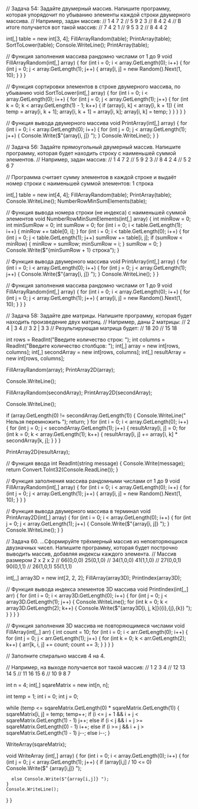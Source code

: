 // Задача 54: Задайте двумерный массив. Напишите программу, которая упорядочит по убыванию элементы каждой строки двумерного массива.
// Например, задан массив:
// 1 4 7 2
// 5 9 2 3
// 8 4 2 4
// В итоге получается вот такой массив:
// 7 4 2 1
// 9 5 3 2
// 8 4 4 2

int[,] table = new int[3, 4];
FillArrayRandom(table);
PrintArray(table);
SortToLower(table);
Console.WriteLine();
PrintArray(table);


// Функция заполнения массива рандомно числами от 1 до 9
void FillArrayRandom(int[,] array)
{
    for (int i = 0; i < array.GetLength(0); i++)
    {
        for (int j = 0; j < array.GetLength(1); j++)
        {
            array[i, j] = new Random().Next(1, 10);
        }
    }
}

// Функция сортировки элементов в строке двумерного массива, по убыванию
void SortToLower(int[,] array)
{
    for (int i = 0; i < array.GetLength(0); i++)
    {
        for (int j = 0; j < array.GetLength(1); j++)
        {
            for (int k = 0; k < array.GetLength(1) - 1; k++)
            {
                if (array[i, k] < array[i, k + 1])
                {
                    int temp = array[i, k + 1];
                    array[i, k + 1] = array[i, k];
                    array[i, k] = temp;
                }
            }
        }
    }
}

// Функция вывода двумерного массива
void PrintArray(int[,] array)
{
    for (int i = 0; i < array.GetLength(0); i++)
    {
        for (int j = 0; j < array.GetLength(1); j++)
        {
            Console.Write($"{array[i, j]} ");
        }
        Console.WriteLine();
    }
}


// Задача 56: Задайте прямоугольный двумерный массив. Напишите программу, которая будет находить строку с наименьшей суммой элементов.
// Например, задан массив:
// 1 4 7 2
// 5 9 2 3
// 8 4 2 4
// 5 2 6 7

// Программа считает сумму элементов в каждой строке и выдаёт номер строки с наименьшей суммой элементов: 1 строка

int[,] table = new int[4, 4];
FillArrayRandom(table);
PrintArray(table);
Console.WriteLine();
NumberRowMinSumElements(table);


// Функция вывода номера строки (не индекса) с наименьшей суммой элементов 
void NumberRowMinSumElements(int[,] array)
{
    int minRow = 0;
    int minSumRow = 0;
    int sumRow = 0;
    for (int i = 0; i < table.GetLength(1); i++)
    {
        minRow += table[0, i];
    }
    for (int i = 0; i < table.GetLength(0); i++)
    {
        for (int j = 0; j < table.GetLength(1); j++) sumRow += table[i, j];
        if (sumRow < minRow)
        {
            minRow = sumRow;
            minSumRow = i;
        }
        sumRow = 0;
    }
    Console.Write($"{minSumRow + 1} строка");
}

// Функция вывода двумерного массива
void PrintArray(int[,] array)
{
    for (int i = 0; i < array.GetLength(0); i++)
    {
        for (int j = 0; j < array.GetLength(1); j++)
        {
            Console.Write($"{array[i, j]} ");
        }
        Console.WriteLine();
    }
}

// Функция заполнения массива рандомно числами от 1 до 9
void FillArrayRandom(int[,] array)
{
    for (int i = 0; i < array.GetLength(0); i++)
    {
        for (int j = 0; j < array.GetLength(1); j++)
        {
            array[i, j] = new Random().Next(1, 10);
        }
    }
}




// Задача 58: Задайте две матрицы. Напишите программу, которая будет находить произведение двух матриц.
// Например, даны 2 матрицы:
// 2 4 | 3 4
// 3 2 | 3 3
// Результирующая матрица будет:
// 18 20
// 15 18

int rows = ReadInt("Введите количество строк: ");
int columns = ReadInt("Введите количество столбцов: ");
int[,] array = new int[rows, columns];
int[,] secondArray = new int[rows, columns];
int[,] resultArray = new int[rows, columns];

FillArrayRandom(array);
PrintArray2D(array);

Console.WriteLine();

FillArrayRandom(secondArray);
PrintArray2D(secondArray);

Console.WriteLine();

if (array.GetLength(0) != secondArray.GetLength(1))
{
    Console.WriteLine(" Нельзя перемножить ");
    return;
}
for (int i = 0; i < array.GetLength(0); i++)
{
    for (int j = 0; j < secondArray.GetLength(1); j++)
    {
        resultArray[i, j] = 0;
        for (int k = 0; k < array.GetLength(1); k++)
        {
            resultArray[i, j] += array[i, k] * secondArray[k, j];
        }
    }
}

PrintArray2D(resultArray);



// Функция ввода
int ReadInt(string message)
{
    Console.Write(message);
    return Convert.ToInt32(Console.ReadLine());
}

// Функция заполнения массива рандомными числами от 1 до 9
void FillArrayRandom(int[,] array)
{
    for (int i = 0; i < array.GetLength(0); i++)
    {
        for (int j = 0; j < array.GetLength(1); j++)
        {
            array[i, j] = new Random().Next(1, 10);
        }
    }
}

// Функция вывода двумерного массива в терминал 
void PrintArray2D(int[,] array)
{
    for (int i = 0; i < array.GetLength(0); i++)
    {
        for (int j = 0; j < array.GetLength(1); j++)
        {
            Console.Write($"{array[i, j]} ");
        }
        Console.WriteLine();
    }
}







// Задача 60. ...Сформируйте трёхмерный массив из неповторяющихся двузначных чисел. Напишите программу, которая будет построчно выводить массив, добавляя индексы каждого элемента.
// Массив размером 2 x 2 x 2
// 66(0,0,0) 25(0,1,0)
// 34(1,0,0) 41(1,1,0)
// 27(0,0,1) 90(0,1,1)
// 26(1,0,1) 55(1,1,1)


int[,,] array3D = new int[2, 2, 2];
FillArray(array3D);
PrintIndex(array3D);


// Функция вывода индекса элементов 3D массива
void PrintIndex(int[,,] arr)
{
    for (int i = 0; i < array3D.GetLength(0); i++)
    {
        for (int j = 0; j < array3D.GetLength(1); j++)
        {
            Console.WriteLine();
            for (int k = 0; k < array3D.GetLength(2); k++)
            {
                Console.Write($"{array3D[i, j, k]}({i},{j},{k}) ");
            }
        }
    }
}

// Функция заполнения 3D массива не повторяющимеся числами
void FillArray(int[,,] arr)
{
    int count = 10;
    for (int i = 0; i < arr.GetLength(0); i++)
    {
        for (int j = 0; j < arr.GetLength(1); j++)
        {
            for (int k = 0; k < arr.GetLength(2); k++)
            {
                arr[k, i, j] += count;
                count += 3;
            }
        }
    }
}





// Заполните спирально массив 4 на 4.

// Например, на выходе получается вот такой массив:
// 1 2 3 4
// 12 13 14 5
// 11 16 15 6
// 10 9 8 7

int n = 4;
int[,] sqareMatrix = new int[n, n];

int temp = 1;
int i = 0;
int j = 0;

while (temp <= sqareMatrix.GetLength(0) * sqareMatrix.GetLength(1))
{
  sqareMatrix[i, j] = temp;
  temp++;
  if (i <= j + 1 && i + j < sqareMatrix.GetLength(1) - 1)
    j++;
  else if (i < j && i + j >= sqareMatrix.GetLength(0) - 1)
    i++;
  else if (i >= j && i + j > sqareMatrix.GetLength(1) - 1)
    j--;
  else
    i--;
}

WriteArray(sqareMatrix);

void WriteArray (int[,] array)
{
  for (int i = 0; i < array.GetLength(0); i++)
  {
    for (int j = 0; j < array.GetLength(1); j++)
    {
      if (array[i,j] / 10 <= 0)
      Console.Write($" {array[i,j]} ");

      else Console.Write($"{array[i,j]} ");
    }
    Console.WriteLine();
  }
}






